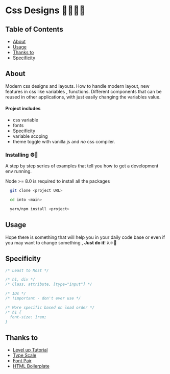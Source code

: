 # Css Designs 👩🏻‍🎨🎨

## Table of Contents

* [About](#about)
* [Usage](#usage)
* [Thanks to](#thanks)
* [Specificity](#specificity)

## About <a name = "about"></a>

Modern css designs and layouts. How to handle modern layout, new features in css like variables , functions.
Different components that can be reused in other applications, with just easily changing the variables value.

#### Project includes

* css variable
* fonts
* Specificity
* variable scoping
* theme toggle with vanilla js and _no_ css compiler.

### Installing ⚙️🦖

A step by step series of examples that tell you how to get a development env running.

Node >= 8.0 is required to install all the packages

``` bash
  git clone <project URL>

  cd into <main>

  yarn/npm install <project>

```

## Usage <a name = "usage"></a>

Hope there is something that will help you in your daily code base or even if you may want to change something , **Just do it**! λ⚛️🥙

## Specificity <a name = "specificity"></a>

``` css
/* Least to Most */

/* h1, div */
/* Class, attribute, [type="input"] */

/* IDs */
/* !important - don't ever use */

/* More specific based on load order */
/* h1 {
  font-size: 1rem;
}
```

## Thanks to <a name = "thanks"></a>

* [Level up Tutorial](https://www.leveluptutorials.com/)
* [Type Scale](https://type-scale.com/)
* [Font Pair](https://fontpair.co/)
* [HTML Boilerplate](https://html5boilerplate.com/)
